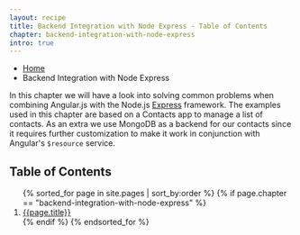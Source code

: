 ```yaml
---
layout: recipe
title: Backend Integration with Node Express - Table of Contents
chapter: backend-integration-with-node-express
intro: true
---
```

<ul class="breadcrumbs">
  <li><a href="{{ site.baseurl }}">Home</a></li>
  <li class="current">Backend Integration with Node Express</li>
</ul>

In this chapter we will have a look into solving common problems when combining Angular.js with the Node.js [Express](http://expressjs.com/) framework. The examples used in this chapter are based on a Contacts app to manage a list of contacts. As an extra we use MongoDB as a backend for our contacts since it requires further customization to make it work in conjunction with Angular's `$resource` service.

<h2>Table of Contents</h2>
<ol>
  {% sorted_for page in site.pages | sort_by:order %}
    {% if page.chapter == "backend-integration-with-node-express" %}
      <li>
        <a href="{{ site.baseurl }}{{page.url}}">{{page.title}}</a>
      </li>
    {% endif %}
  {% endsorted_for %}
</ol>
